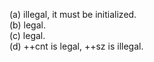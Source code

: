 (a) illegal, it must be initialized.  
(b) legal.  
(c) legal.  
(d) ++cnt is legal, ++sz is illegal.  
